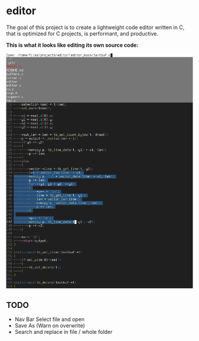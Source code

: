 # editor

The goal of this project is to create a lightweight code editor written in C,
that is optimized for C projects, is performant, and productive.

**This is what it looks like editing its own source code:**

![Screenshot of Editor](screenshot0.png)

## TODO

- Nav Bar Select file and open
- Save As (Warn on overwrite)
- Search and replace in file / whole folder
